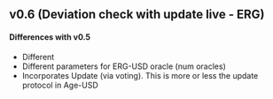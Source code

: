 ## v0.6 (Deviation check with update live - ERG)

#### Differences with v0.5

- Different
- Different parameters for ERG-USD oracle (num oracles)
- Incorporates Update (via voting). This is more or less the update protocol in Age-USD